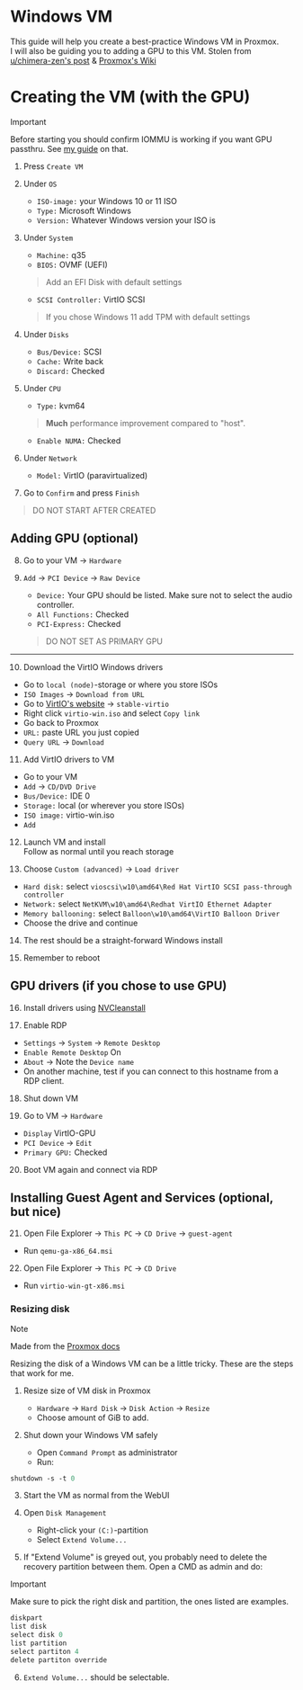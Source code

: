 # Windows VM
This guide will help you create a best-practice Windows VM in Proxmox. \
I will also be guiding you to adding a GPU to this VM.
Stolen from [u/chimera-zen's post](https://www.reddit.com/r/Proxmox/comments/lcnn5w/proxmox_pcie_passthrough_in_2_minutes/) & [Proxmox's Wiki](https://pve.proxmox.com/wiki/Windows_10_guest_best_practices#Install)

# Creating the VM (with the GPU)
> [!IMPORTANT]
> Before starting you should confirm IOMMU is working if you want GPU passthru. See [my guide](https://github.com/wraaath-homelab/docs/blob/main/proxmox/iommu.md) on that.

1. Press `Create VM`
2. Under `OS`
   * `ISO-image:` your Windows 10 or 11 ISO
   * `Type:` Microsoft Windows
   * `Version:` Whatever Windows version your ISO is
3. Under `System`
   * `Machine:` q35
   * `BIOS:` OVMF (UEFI)
   > Add an EFI Disk with default settings
   * `SCSI Controller:` VirtIO SCSI
   > If you chose Windows 11 add TPM with default settings

4. Under `Disks`
   * `Bus/Device:` SCSI
   * `Cache:` Write back
   * `Discard:` Checked

5. Under `CPU`
   * `Type:` kvm64
   > **Much** performance improvement compared to "host".

   * `Enable NUMA:` Checked

6. Under `Network`
   * `Model:` VirtIO (paravirtualized)

7. Go to `Confirm` and press `Finish`
> DO NOT START AFTER CREATED

## Adding GPU (optional)
8. Go to your VM -> `Hardware`

9. `Add` -> `PCI Device` -> `Raw Device`
   * `Device:` Your GPU should be listed. Make sure not to select the audio controller.
   * `All Functions:` Checked
   * `PCI-Express:` Checked
   > DO NOT SET AS PRIMARY GPU

---

10. Download the VirtIO Windows drivers
   * Go to `local (node)`-storage or where you store ISOs
   * `ISO Images` -> `Download from URL`
   * Go to [VirtIO's website](https://fedorapeople.org/groups/virt/virtio-win/direct-downloads/) -> `stable-virtio`
   * Right click `virtio-win.iso` and select `Copy link`
   * Go back to Proxmox
   * `URL:` paste URL you just copied
   * `Query URL` -> `Download`

11. Add VirtIO drivers to VM
   * Go to your VM
   * `Add` -> `CD/DVD Drive`
   * `Bus/Device:` IDE 0
   * `Storage:` local (or wherever you store ISOs)
   * `ISO image:` virtio-win.iso
   * `Add`

12. Launch VM and install \
Follow as normal until you reach storage

13. Choose `Custom (advanced)` -> `Load driver`
   * `Hard disk:` select `vioscsi\w10\amd64\Red Hat VirtIO SCSI pass-through controller`
   * `Network:` select `NetKVM\w10\amd64\Redhat VirtIO Ethernet Adapter`
   * `Memory ballooning:` select `Balloon\w10\amd64\VirtIO Balloon Driver`
   * Choose the drive and continue

14. The rest should be a straight-forward Windows install

15. Remember to reboot

## GPU drivers (if you chose to use GPU)
16. Install drivers using [NVCleanstall](https://www.techpowerup.com/nvcleanstall/)

17. Enable RDP
   * `Settings` -> `System` -> `Remote Desktop`
   * `Enable Remote Desktop` On
   * `About` -> Note the `Device name`
   * On another machine, test if you can connect to this hostname from a RDP client.

18. Shut down VM

19. Go to VM -> `Hardware`
   * `Display` VirtIO-GPU
   * `PCI Device` -> `Edit`
   * `Primary GPU:` Checked

20. Boot VM again and connect via RDP

## Installing Guest Agent and Services (optional, but nice)
21. Open File Explorer -> `This PC` -> `CD Drive` -> `guest-agent`
   * Run `qemu-ga-x86_64.msi`

22. Open File Explorer -> `This PC` -> `CD Drive`
   * Run `virtio-win-gt-x86.msi`


### Resizing disk
> [!NOTE]
> Made from the [Proxmox docs](https://pve.proxmox.com/wiki/Resize_disks#General_considerations)

Resizing the disk of a Windows VM can be a little tricky. These are the steps that work for me.

1. Resize size of VM disk in Proxmox
   * `Hardware` -> `Hard Disk` -> `Disk Action` -> `Resize`
   * Choose amount of GiB to add.

2. Shut down your Windows VM safely
   * Open `Command Prompt` as administrator
   * Run:
```ps
shutdown -s -t 0
```

3. Start the VM as normal from the WebUI

4. Open `Disk Management`
   * Right-click your `(C:)`-partition
   * Select `Extend Volume...`

5. If "Extend Volume" is greyed out, you probably need to delete the recovery partition between them. Open a CMD as admin and do:
> [!IMPORTANT]
> Make sure to pick the right disk and partition, the ones listed are examples.
```ps
diskpart
list disk
select disk 0
list partition
select partiton 4
delete partiton override
```

6. `Extend Volume...` should be selectable.
